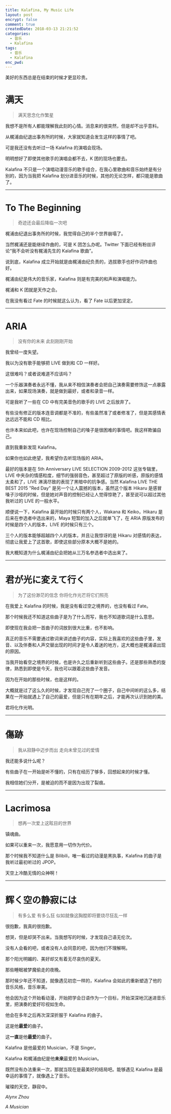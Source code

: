 ```yaml
---
title: Kalafina, My Music Life
layout: post
encrypt: false
comment: true
createdDate: 2018-03-13 21:21:52
categories:
  - 音乐
  - Kalafina
tags:
  - 音乐
  - Kalafina
enc_pwd:
---
```

美好的东西总是在结束的时候才更显珍贵。

<!--more-->

# 满天

<blockquote class="center-quote">满天思念化作繁星</blockquote>

我想不是所有人都能理解我此刻的心情。消息来的很突然，但是却不出乎意料。

从梶浦由纪退出事务所的时候，大家就知道会发生这样的事情了吧。

可是我还没有去听过一场 Kalafina 的演唱会现场。

明明想好了即使其他歌手的演唱会都不去，K 团的现场也要去。

Kalafina 不只是一个演唱动漫音乐的歌手组合，在我心里歌曲和音乐始终是有分别的，因为当我把 Kalafina 划分进音乐的时候，其他的无论怎样，都只能是歌曲了。

-------

# To The Beginning

<blockquote class="center-quote">奇迹还会最后降临一次吧</blockquote>

梶浦由纪退出事务所的时候，我觉得自己的半个世界崩塌了。

当然梶浦还是能继续作曲的，可是 K 团怎么办呢。Twitter 下面已经有粉丝评论“我不会听没有梶浦先生的 Kalafina 歌曲”。

说到底，Kalafina 成立开始就是由梶浦由纪负责的，选拔歌手也好作词作曲也好。

梶浦由纪是伟大的音乐家，Kalafina 则是有完美的和声和演唱能力。

梶浦和 K 团就是天作之合。

在我没有看过 Fate 的时候就这么认为，看了 Fate 以后更加坚定。

-------

# ARIA

<blockquote class="center-quote">没有你的未来 此刻刚刚开始</blockquote>

我曾经一度失望。

我以为没有歌手能够把 LIVE 做到和 CD 一样好。

这很难吗？或者说难道不应该吗？

一个乐器演奏者永远不懂，我从来不相信演奏者会把自己演奏需要修饰这一点暴露出来，如果现场演奏，就是做到最好，或者和录音一样。

可是我听了一些在 CD 中有完美音色的歌手的 LIVE 之后放弃了。

有些没有修正的版本连音调都是不准的，有些虽然准了或者修准了，但是其感情表达远远不能和 CD 相比。

也许本来如此吧，也许在现场控制自己的嗓子是很困难的事情吧。我这样欺骗自己。

直到我重新发现 Kalafina。

如果你也如此绝望，我希望你去听现场版的 ARIA。

最好的版本是在 5th Anniversary LIVE SELECTION 2009-2012 这张专辑里，LIVE 中夹杂的情感粒度，细节的强弱音色，甚至超过了原版的听感，原版的感情太柔和了，LIVE 淋漓尽致的表现了黑暗中的抗争感。当然 Kalafina LIVE THE BEST 2015 "Red Day" 是另一个让人震撼的版本，虽然这个版本 Hikaru 是感冒嗓子沙哑的时候，但是她对声音的控制已经让人觉得惊艳了，甚至说可以超过其他我听过的 LIVE 的一般水平。

顺便说一下，Kalafina 最开始的时候只有两个人，Wakana 和 Keiko，Hikaru 是后来在参选者中选出来的，Maya 短暂的加入之后就单飞了，在 ARIA 原版发布的时候是四个人的版本，LIVE 的时候只有三个。

三个人的版本能够超越四个人的版本，并且让我惊讶的是 Hikaru 对感情的表达，彻底让我爱上了这首歌，即使这些部分原本大概不是她的。

我大概知道为什么梶浦由纪会把她从三万名参选者中选出来了。

-------

# 君が光に変えて行く

<blockquote class="center-quote">为了这份渺茫的信念 你将化作光芒将它们照亮</blockquote>

在我爱上 Kalafina 的时候，我是没有看过空之境界的，也没有看过 Fate。

那个时候我还不知道这些曲子是为了什么而写，我也不知道歌词是什么意思。

即使现在我会把一首曲子的词放到很大比重，也不影响。

真正的音乐不需要通过歌词来讲述曲子的内容，实际上我喜欢的这些曲子里，发音、以及伴奏和人声交替出现的时间才是令人着迷的地方，这大概也是梶浦语出现的原因。

当我开始看空之境界的时候，也是许久之后重新听到这些曲子。还是那些熟悉的旋律，熟悉到即使是今天，我也可以跟着这些曲子发音。

因为在开始的那些时候，也是这样的。

大概就是过了这么久的时候，才发现自己兜了一个圈子，自己中间听的这么多，结果在一开始就遇上了自己的最爱，但是只有在期年之后，才能再次认识到她的美。

君将化作光明。

-------

# 傷跡

<blockquote class="center-quote">我从寂静中迈步而出 走向未曾见过的爱情</blockquote>

我还能多说什么呢？

有些曲子在一开始是听不懂的，只有在经历了够多，回想起来的时候才懂。

我相信她们分开，是被迫的而不是因为出现了裂痕。

-------

# Lacrimosa

<blockquote class="center-quote">想再一次爱上这眩目的世界</blockquote>

镇魂曲。

如果可以重来一次，我愿意用一切作为代价。

那个时候我不知道什么是 Bilibili，唯一看过的动漫是黑执事，Kalafina 的曲子是我听过最初听过的 JPOP。

天空上冷酷无情的众神啊！

-------

# 辉く空の静寂には

<blockquote class="center-quote">有多么爱 有多么狂 似如就像这胸膛即将要烧尽狂乱一样</blockquote>

很抱歉，我真的很抱歉。

想哭，但是却哭不出来。当我想写的时候，才发现自己语无伦次。

没有人会看的吧，或者没有人会同意的吧，因为他们不理解啊。

那个阳光明媚的、美好却又有着无尽哀伤的夏天。

那些睡眠被梦魔偷走的夜晚。

那时候少年还不知道，就像遇见初恋一样的，Kalafina 会如此的重新塑造了他的音乐风格，音乐审美。

他会因为这个开始看动漫，开始把学会日语作为一个目标，开始深深地沉迷进音乐里，把演奏的爱好珍视如生命。

他会在多年之后再次深深折服于 Kalafina 的曲子。

这是他**最爱**的曲子。

这**一直**是他**最爱**的曲子。

Kalafina 是他最爱的 Musician，不是 Singer。

Kalafina 和梶浦由纪是他**未来**最爱的 Musician。

既然没有办法重来一次，那就当现在是最美好的结局吧。能够遇见 Kalafina 是最幸运的事情了，就像遇上了音乐。

璀璨的天空，静寂中。

*Alynx Zhou*

*A Musician*
